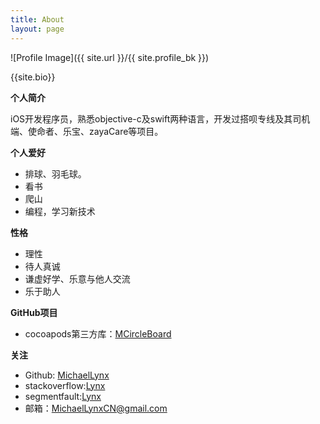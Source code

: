 ```yaml
---
title: About
layout: page
---
```

![Profile Image]({{ site.url }}/{{ site.profile_bk }})
<figcaption class="caption">{{site.bio}}</figcaption>



<b>个人简介</b><br>

iOS开发程序员，熟悉objective-c及swift两种语言，开发过搭呗专线及其司机端、使命者、乐宝、zayaCare等项目。



<b>个人爱好</b><br>

<ul>
    <li>排球、羽毛球。</li>
    <li>看书</li>
    <li>爬山</li>
  	<li>编程，学习新技术</li>
</ul>



<b>性格</b><br>

<ul>
  <li>理性</li>
  <li>待人真诚</li>
  <li>谦虚好学、乐意与他人交流</li>
  <li>乐于助人</li>
</ul>



<b>GitHub项目</b><br>

<ul>
  <li>cocoapods第三方库：<a href="https://github.com/MichaelLynx/MCircleBoard">MCircleBoard</a></li>
</ul>



<b>关注</b><br>

<ul>
    <li>Github: <a href="https://github.com/MichaelLynx" target="_blank">MichaelLynx</a></li>
    <li>stackoverflow:<a href="https://stackoverflow.com/users/12045492/blacksage" target="_blank">Lynx</a></li>
  	<li>segmentfault:<a href="https://segmentfault.com/u/blacksage" target="_blank">Lynx</a></li>
    <li>邮箱：<a href = "mailto:MichaelLynxCN@gmail.com">MichaelLynxCN@gmail.com</a></li>
</ul>

